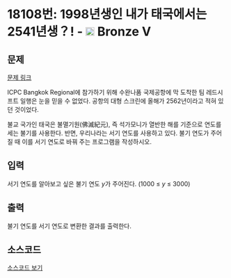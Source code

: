 # 18108번: 1998년생인 내가 태국에서는 2541년생？! - <img src="https://static.solved.ac/tier_small/1.svg" style="height:20px" /> Bronze V

<!-- performance -->

<!-- 문제 제출 후 깃허브에 푸시를 했을 때 제출한 코드의 성능이 입력될 공간입니다.-->

<!-- end -->

## 문제

[문제 링크](https://boj.kr/18108)


<p>ICPC Bangkok Regional에 참가하기 위해 수완나품 국제공항에 막 도착한 팀 레드시프트 일행은 눈을 믿을 수 없었다. 공항의 대형 스크린에 올해가 2562년이라고 적혀 있던 것이었다.</p>

<p>불교 국가인 태국은 불멸기원(佛滅紀元), 즉 석가모니가 열반한 해를 기준으로 연도를 세는 불기를 사용한다. 반면, 우리나라는&nbsp;서기 연도를 사용하고 있다. 불기 연도가 주어질 때 이를 서기&nbsp;연도로 바꿔 주는 프로그램을 작성하시오.</p>



## 입력


<p>서기 연도를 알아보고 싶은 불기 연도 <em>y</em>가&nbsp;주어진다. (1000 ≤ <em>y</em> ≤ 3000)</p>



## 출력


<p>불기 연도를 서기 연도로 변환한 결과를 출력한다.</p>



## 소스코드

[소스코드 보기](1998년생인%20내가%20태국에서는%202541년생？!.py)